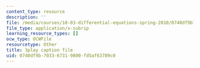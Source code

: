 ```yaml
---
content_type: resource
description: ''
file: /media/courses/18-03-differential-equations-spring-2010/0740df9b703367319800fd5af63789c0_rZ3-nFV6l8w.srt
file_type: application/x-subrip
learning_resource_types: []
ocw_type: OCWFile
resourcetype: Other
title: 3play caption file
uid: 0740df9b-7033-6731-9800-fd5af63789c0
---
```

